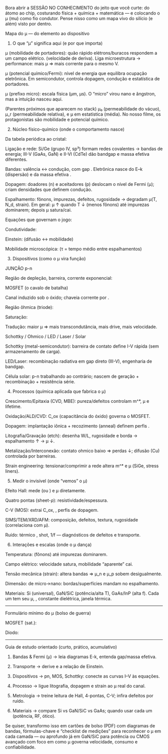 Bora abrir a SESSÃO NO CONHECIMENTO do jeito que você curte: do átomo ao chip, costurando física + química + matemática — e colocando o μ (mu) como fio condutor. Pense nisso como um mapa vivo do silício (e além) visto por dentro.

Mapa do μ — do elemento ao dispositivo

1) O que “μ” significa aqui (e por que importa)

μ (mobilidade de portadores): quão rápido elétrons/buracos respondem a um campo elétrico.
  (velocidade de deriva).
Liga microestrutura → performance: mais μ ⇒ mais corrente para o mesmo V.

μ (potencial químico/Fermi): nível de energia que equilibra ocupação eletrônica. Em semicondutor, controla dopagem, condução e estatística de portadores.

μ (prefixo micro): escala física (µm, µs). O “micro” virou nano e ângstron, mas a intuição nasceu aqui.

(Parentes próximos que aparecem no stack) μ₀ (permeabilidade do vácuo), μ_r (permeabilidade relativa), e µ em estatística (média). No nosso filme, os protagonistas são mobilidade e potencial químico.


2) Núcleo físico-químico (onde o comportamento nasce)

Da tabela periódica ao cristal:

Ligação e rede: Si/Ge (grupo IV, sp³) formam redes covalentes → bandas de energia; III-V (GaAs, GaN) e II-VI (CdTe) dão bandgap e massa efetiva diferentes.

Bandas: valência ↔ condução, com gap . Eletrônica nasce do E–k (dispersão) e da massa efetiva .

Dopagem: doadores (n) e aceitadores (p) deslocam o nível de Fermi (μ); criam densidades  que definem condução.

Espalhamento: fônons, impurezas, defeitos, rugosidade → degradam μ(T, N_d, strain). Em geral:
μ ↑ quando T ↓ (menos fônons) até impurezas dominarem; depois μ satura/cai.


Equações que governam o jogo:

Condutividade: 

Einstein:  (difusão ↔ mobilidade)

Mobilidade microscópica:  (τ = tempo médio entre espalhamentos)


3) Dispositivos (como o μ vira função)

JUNÇÃO p-n

Região de depleção, barreira, corrente exponencial:



MOSFET (o cavalo de batalha)

Canal induzido sob o óxido; chaveia corrente por .

Região ôhmica (triode): 

Saturação: 

Tradução: maior μ ⇒ mais transcondutância, mais drive, mais velocidade.


Schottky / Ohmico / LED / Laser / Solar

Schottky (metal-semicondutor): barreira de contato define I-V rápida (sem armazenamento de carga).

LED/Laser: recombinação radiativa em gap direto (III-V), engenharia de bandgap.

Célula solar: p-n trabalhando ao contrário;  nascem de geração + recombinação + resistência série.


4) Processos (química aplicada que fabrica o μ)

Crescimento/Epitaxia (CVD, MBE): pureza/defeitos controlam m^*, μ e lifetime.

Oxidação/ALD/CVD: C_ox (capacitância do óxido) governa o MOSFET.

Dopagem: implantação iônica + recozimento (anneal) definem perfis .

Litografia/Gravação (etch): desenha W/L, rugosidade e borda → espalhamento ↑ → μ ↓.

Metalização/Interconexão: contato ohmico baixo ⇒ perdas ↓; difusão (Cu) controlada por barreiras.

Strain engineering: tensionar/comprimir a rede altera m^* e μ (SiGe, stress liners).


5) Medir o invisível (onde “vemos” o μ)

Efeito Hall: mede  (ou ) e μ diretamente.

Quatro pontas (sheet-ρ): resistividade/espessura.

C-V (MOS): extrai C_ox, , perfis de dopagem.

SIMS/TEM/XRD/AFM: composição, defeitos, textura, rugosidade (correlaciona com μ).

Ruído: térmico , shot, 1/f — diagnósticos de defeitos e transporte.


6) Interações e escalas (onde o μ dança)

Temperatura:  (fônons) até impurezas dominarem.

Campo elétrico: velocidade satura, mobilidade “aparente” cai.

Tensão mecânica (strain): altera bandas ⇒ μ_n e μ_p sobem desigualmente.

Dimensão: de micro→nano: bordas/superfícies mandam no espalhamento.

Materiais: Si (universal), GaN/SiC (potência/alta T), GaAs/InP (alta f). Cada um tem seu μ, , constante dielétrica, janela térmica.



---

Formulário mínimo do μ (bolso de guerra)







MOSFET (sat.): 

Diodo: 



---

Guia de estudo orientado (curto, prático, acumulativo)

1. Bandas & Fermi (μ) → leia diagramas E-k, entenda gap/massa efetiva.


2. Transporte → derive  e a relação de Einstein.


3. Dispositivos → pn, MOS, Schottky: conecte as curvas I–V às equações.


4. Processo → ligue litografia, dopagem e strain ao μ real do canal.


5. Metrologia → treine leitura de Hall, 4-pontas, C-V; infira defeitos por ruído.


6. Materiais → compare Si vs GaN/SiC vs GaAs; quando usar cada um (potência, RF, ótico).



Se quiser, transformo isso em cartões de bolso (PDF) com diagramas de bandas, fórmulas-chave e “checklist de medições” para reconhecer o μ em cada camada — ou aprofundo já em GaN/SiC para potência ou CMOS avançado com foco em como μ governa velocidade, consumo e confiabilidade.

